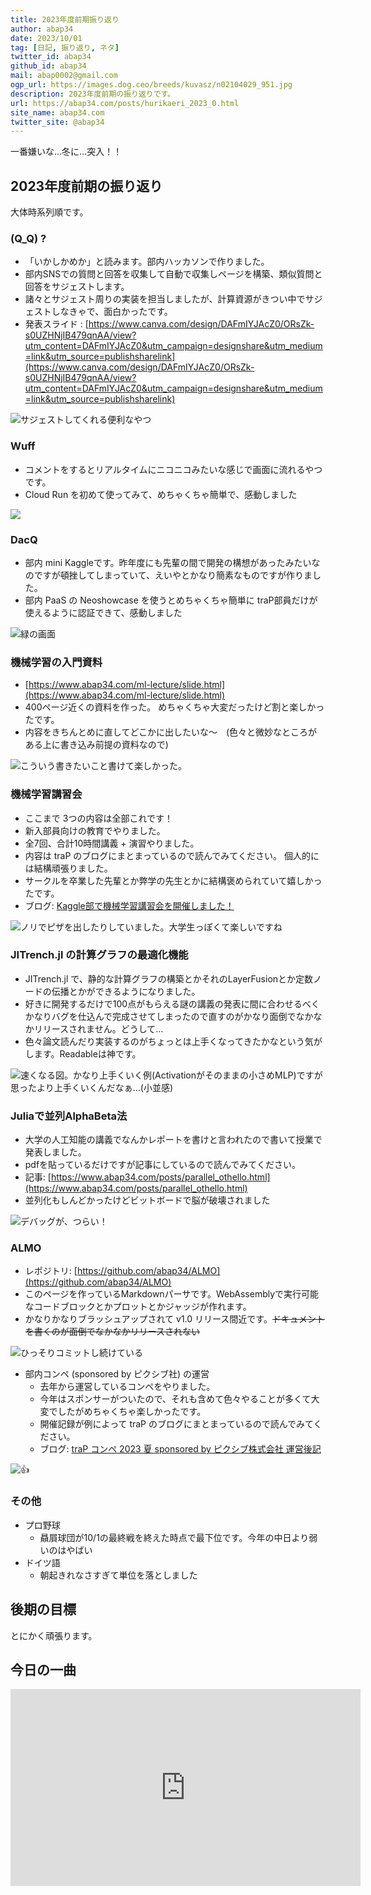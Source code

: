 ```yaml
---
title: 2023年度前期振り返り
author: abap34
date: 2023/10/01
tag: [日記, 振り返り, ネタ]
twitter_id: abap34
github_id: abap34
mail: abap0002@gmail.com
ogp_url: https://images.dog.ceo/breeds/kuvasz/n02104029_951.jpg
description: 2023年度前期の振り返りです。
url: https://abap34.com/posts/hurikaeri_2023_0.html
site_name: abap34.com
twitter_site: @abap34
---
```



一番嫌いな...冬に...突入！！

## 2023年度前期の振り返り

大体時系列順です。
 
### (Q_Q) ?

- 「いかしかめか」と読みます。部内ハッカソンで作りました。
- 部内SNSでの質問と回答を収集して自動で収集しページを構築、類似質問と回答をサジェストします。
- 諸々とサジェスト周りの実装を担当しましたが、計算資源がきつい中でサジェストしなきゃで、面白かったです。
- 発表スライド : [https://www.canva.com/design/DAFmIYJAcZ0/ORsZk-s0UZHNjIB479qnAA/view?utm_content=DAFmIYJAcZ0&utm_campaign=designshare&utm_medium=link&utm_source=publishsharelink](https://www.canva.com/design/DAFmIYJAcZ0/ORsZk-s0UZHNjIB479qnAA/view?utm_content=DAFmIYJAcZ0&utm_campaign=designshare&utm_medium=link&utm_source=publishsharelink)


![サジェストしてくれる便利なやつ](hurikaeri_2023_0/sh.png)

### Wuff
  
- コメントをするとリアルタイムにニコニコみたいな感じで画面に流れるやつです。
- Cloud Run を初めて使ってみて、めちゃくちゃ簡単で、感動しました


![](https://trap.jp/content/images/2023/07/wc-1.png?original=1)
 

### DacQ

- 部内 mini Kaggleです。昨年度にも先輩の間で開発の構想があったみたいなのですが頓挫してしまっていて、えいやとかなり簡素なものですが作りました。
- 部内 PaaS の Neoshowcase を使うとめちゃくちゃ簡単に traP部員だけが使えるように認証できて、感動しました
  

![緑の画面](hurikaeri_2023_0/dq.png)

### 機械学習の入門資料

- [https://www.abap34.com/ml-lecture/slide.html](https://www.abap34.com/ml-lecture/slide.html)
- 400ページ近くの資料を作った。 めちゃくちゃ大変だったけど割と楽しかったです。
- 内容をきちんとめに直してどこかに出したいな〜　(色々と微妙なところがある上に書き込み前提の資料なので)


![こういう書きたいこと書けて楽しかった。](hurikaeri_2023_0/cg.png)

### 機械学習講習会

- ここまで 3つの内容は全部これです！
- 新入部員向けの教育でやりました。
- 全7回、合計10時間講義 + 演習やりました。
- 内容は traP のブログにまとまっているので読んでみてください。 個人的には結構頑張りました。
- サークルを卒業した先輩とか弊学の先生とかに結構褒められていて嬉しかったです。
- ブログ: [Kaggle部で機械学習講習会を開催しました！](https://trap.jp/post/1918/)


![ノリでピザを出したりしていました。大学生っぽくて楽しいですね](hurikaeri_2023_0/pz.png)

### JITrench.jl の計算グラフの最適化機能

- JITrench.jl で、静的な計算グラフの構築とかそれのLayerFusionとか定数ノードの伝播とかができるようになりました。
- 好きに開発するだけで100点がもらえる謎の講義の発表に間に合わせるべくかなりバグを仕込んで完成させてしまったので直すのがかなり面倒でなかなかリリースされません。どうして...
- 色々論文読んだり実装するのがちょっとは上手くなってきたかなという気がします。Readableは神です。


![速くなる図。かなり上手くいく例(Activationがそのままの小さめMLP)ですが思ったより上手くいくんだなぁ...(小並感)](hurikaeri_2023_0/ot.png)

### Juliaで並列AlphaBeta法

- 大学の人工知能の講義でなんかレポートを書けと言われたので書いて授業で発表しました。
- pdfを貼っているだけですが記事にしているので読んでみてください。 
- 記事: [https://www.abap34.com/posts/parallel_othello.html](https://www.abap34.com/posts/parallel_othello.html)
- 並列化もしんどかったけどビットボードで脳が破壊されました


![デバッグが、つらい！](hurikaeri_2023_0/bb.png)

### ALMO

- レポジトリ: [https://github.com/abap34/ALMO](https://github.com/abap34/ALMO)
- このページを作っているMarkdownパーサです。WebAssemblyで実行可能なコードブロックとかプロットとかジャッジが作れます。
- かなりかなりブラッシュアップされて v1.0 リリース間近です。~~ドキュメントを書くのが面倒でなかなかリリースされない~~


![ひっそりコミットし続けている](hurikaeri_2023_0/cb.png)

- 部内コンペ (sponsored by ピクシブ社) の運営
  - 去年から運営しているコンペをやりました。
  - 今年はスポンサーがついたので、それも含めて色々やることが多くて大変でしたがめちゃくちゃ楽しかったです。
  - 開催記録が例によって traP のブログにまとまっているので読んでみてください。
  - ブログ: [traP コンペ 2023 夏 sponsored by ピクシブ株式会社 運営後記](https://trap.jp/post/1975/)


![👍](hurikaeri_2023_0/mito.png)

### その他
- プロ野球
  - 贔屓球団が10/1の最終戦を終えた時点で最下位です。今年の中日より弱いのはやばい
- ドイツ語
  - 朝起きれなさすぎて単位を落としました

## 後期の目標
とにかく頑張ります。

## 今日の一曲

<iframe width="560" height="315" src="https://www.youtube.com/embed/A2k6ZO6B0A8?si=llQhLWX-WATgUhGN" title="YouTube video player" frameborder="0" allow="accelerometer; autoplay; clipboard-write; encrypted-media; gyroscope; picture-in-picture; web-share" allowfullscreen></iframe>


         